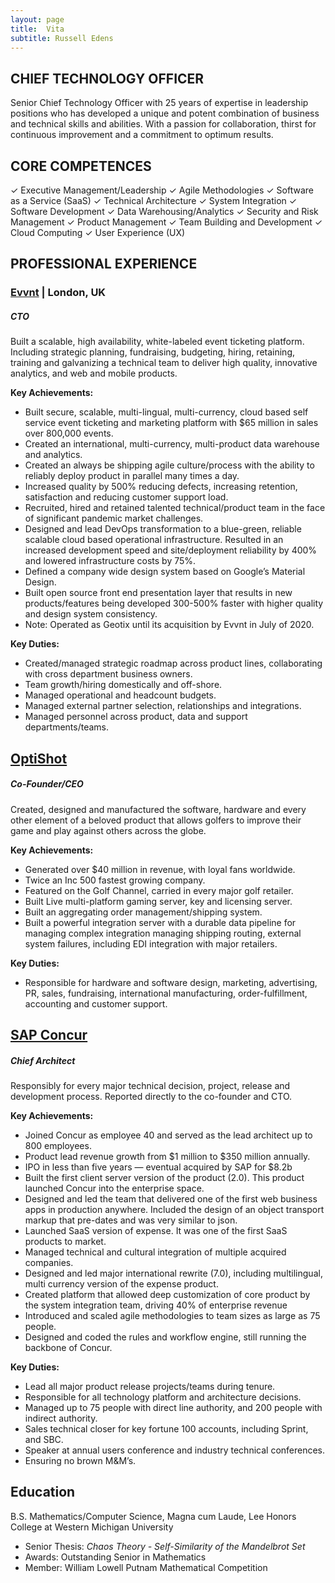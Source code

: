 ```yaml
---
layout: page
title:  Vita
subtitle: Russell Edens
---
```


## CHIEF TECHNOLOGY OFFICER

Senior Chief Technology Officer with 25 years of expertise in leadership positions who has developed a unique and potent combination of business and technical skills and abilities. With a passion for collaboration, thirst for continuous improvement and a commitment to optimum results.

## CORE COMPETENCES
✓ Executive Management/Leadership ✓ Agile Methodologies ✓ Software as a Service (SaaS) ✓ Technical Architecture ✓ System Integration ✓ Software Development ✓ Data Warehousing/Analytics ✓ Security and Risk Management ✓ Product Management ✓ Team Building and Development ✓ Cloud Computing ✓ User Experience (UX)

## PROFESSIONAL EXPERIENCE
### [Evvnt](http://www.evvnt.com) | London, UK
##### CTO
Built a scalable, high availability, white-labeled event ticketing platform. Including strategic planning, fundraising, budgeting, hiring, retaining, training and galvanizing a technical team to deliver high quality, innovative analytics, and web and mobile products.

**Key Achievements:**
* Built secure, scalable, multi-lingual, multi-currency, cloud based self service event ticketing and marketing platform with $65 million in sales over 800,000 events.
* Created an international, multi-currency, multi-product data warehouse and analytics.
* Created an always be shipping agile culture/process with the ability to reliably deploy product in parallel many times a day.
* Increased quality by 500% reducing defects, increasing retention, satisfaction and reducing customer support load.
* Recruited, hired and retained talented technical/product team in the face of significant pandemic market challenges.
* Designed and lead DevOps transformation to a blue-green, reliable scalable cloud based operational infrastructure. Resulted in an increased development speed and site/deployment reliability by 400% and lowered infrastructure costs by 75%.
* Defined a company wide design system based on Google’s Material Design.
* Built open source front end presentation layer that results in new products/features being developed 300-500% faster with higher quality and design system consistency.
* Note: Operated as Geotix until its acquisition by Evvnt in July of 2020.

**Key Duties:**
* Created/managed strategic roadmap across product lines, collaborating with cross department business owners.
* Team growth/hiring domestically and off-shore.
* Managed operational and headcount budgets.
* Managed external partner selection, relationships and integrations.
* Managed personnel across product, data and support departments/teams.

## [OptiShot](http://www.optishotgolf.com)
##### Co-Founder/CEO 
Created, designed and manufactured the software, hardware and every other element of a beloved product that allows golfers to improve their game and play against others across the globe.

**Key Achievements:**
* Generated over $40 million in revenue, with loyal fans worldwide.
* Twice an Inc 500 fastest growing company.
* Featured on the Golf Channel, carried in every major golf retailer.
* Built Live multi-platform gaming server, key and licensing server.
* Built an aggregating order management/shipping system.
* Built a powerful integration server with a durable data pipeline for managing complex integration managing shipping routing, external system failures, including EDI integration with major retailers.

**Key Duties:**
* Responsible for hardware and software design, marketing, advertising, PR, sales, fundraising, international manufacturing, order-fulfillment, accounting and customer support.

## [SAP Concur](http://concur.com) 
##### Chief Architect 
Responsibly for every major technical decision, project, release and development process. Reported directly to the co-founder and CTO.

**Key Achievements:**
* Joined Concur as employee 40 and served as the lead architect up to 800 employees.
* Product lead revenue growth from $1 million to $350 million annually.
* IPO in less than five years — eventual acquired by SAP for $8.2b
* Built the first client server version of the product (2.0). This product launched Concur into the enterprise
space.
* Designed and led the team that delivered one of the first web business apps in production anywhere.
Included the design of an object transport markup that pre-dates and was very similar to json.
* Launched SaaS version of expense. It was one of the first SaaS products to market.
* Managed technical and cultural integration of multiple acquired companies.
* Designed and led major international rewrite (7.0), including multilingual, multi currency version of the
expense product.
* Created platform that allowed deep customization of core product by the system integration team, driving
40% of enterprise revenue
* Introduced and scaled agile methodologies to team sizes as large as 75 people.
* Designed and coded the rules and workflow engine, still running the backbone of Concur.

**Key Duties:**
* Lead all major product release projects/teams during tenure.
* Responsible for all technology platform and architecture decisions.
* Managed up to 75 people with direct line authority, and 200 people with indirect authority.
* Sales technical closer for key fortune 100 accounts, including Sprint, and SBC.
* Speaker at annual users conference and industry technical conferences.
* Ensuring no brown M&M’s.

## Education
B.S. Mathematics/Computer Science, Magna cum Laude, Lee Honors College at Western Michigan University
* Senior Thesis: *Chaos Theory - Self-Similarity of the Mandelbrot Set*
* Awards: Outstanding Senior in Mathematics
* Member: William Lowell Putnam Mathematical Competition
